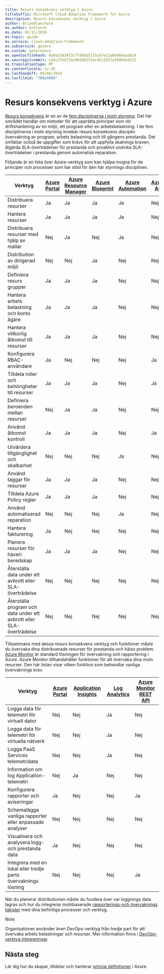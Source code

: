 ```yaml
---
title: Resurs konsekvens verktyg i Azure
titleSuffix: Microsoft Cloud Adoption Framework for Azure
description: Resurs konsekvens verktyg i Azure
author: BrianBlanchard
ms.author: brblanch
ms.date: 02/11/2019
ms.topic: guide
ms.service: cloud-adoption-framework
ms.subservice: govern
ms.custom: governance
ms.openlocfilehash: 6a0a2303473cffd9bb5175c67e12a84d6baa2814
ms.sourcegitcommit: a26c27ed72ac89198231ec4b11917a20d03bd222
ms.translationtype: MT
ms.contentlocale: sv-SE
ms.lasthandoff: 09/06/2019
ms.locfileid: "70824098"
---
```

# <a name="resource-consistency-tools-in-azure"></a>Resurs konsekvens verktyg i Azure

[Resurs konsekvens](index.md) är en av de [fem disciplinerna i moln styrning](../governance-disciplines.md). Det här området handlar om metoder för att upprätta principer som rör driftshantering av en miljö, ett program eller en arbetsbelastning. I de fem disciplinerna i moln styrning innebär resurs konsekvens disciplin övervakning av program, arbets belastning och till gångens prestanda. Det omfattar också de uppgifter som krävs för att uppfylla skalnings kraven, åtgärda SLA-överträdelser för prestanda och proaktivt undvika SLA-överträdelser i prestanda genom automatisk reparation.

Följande är en lista över Azure-verktyg som kan hjälpa mogna för de principer och processer som har stöd för den här styrnings disciplinen.

| Verktyg | [Azure Portal](https://azure.microsoft.com/features/azure-portal)  | [Azure Resource Manager](/azure/azure-resource-manager/resource-group-overview)  | [Azure Blueprint](/azure/governance/blueprints/overview) | [Azure Automation](/azure/automation/automation-intro) | [Azure AD](/azure/active-directory/fundamentals/active-directory-whatis) | [Azure Backup](/azure/backup/backup-introduction-to-azure-backup) | [Azure Site Recovery](/azure/site-recovery/site-recovery-overview) |
|---------|---------|---------|---------|---------|---------|---------|---------|
| Distribuera resurser                             | Ja | Ja | Ja | Ja | Nej  | Nej | Nej |
| Hantera resurser                             | Ja | Ja | Ja | Ja | Nej  | Nej | Nej |
| Distribuera resurser med hjälp av mallar             | Nej  | Ja | Nej  | Ja | Nej  | Nej | Nej |
| Distribution av dirigerad miljö          | Nej  | Nej  | Ja | Nej  | Nej  | Nej | Nej |
| Definiera resurs grupper                       | Ja | Ja | Ja | Nej  | Nej  | Nej | Nej |
| Hantera arbets belastning och konto ägare           | Ja | Ja | Ja | Nej  | Nej  | Nej | Nej |
| Hantera villkorlig åtkomst till resurser       | Ja | Ja | Ja | Nej  | Nej  | Nej | Nej |
| Konfigurera RBAC-användare                         | Ja | Nej  | Nej  | Nej  | Ja | Nej | Nej |
| Tilldela roller och behörigheter till resurser | Ja | Ja | Ja | Nej  | Ja | Nej | Nej |
| Definiera beroenden mellan resurser        | Nej  | Ja | Ja | Nej  | Nej  | Nej | Nej |
| Använd åtkomst kontroll                         | Ja | Ja | Ja | Nej  | Ja | Nej | Nej |
| Utvärdera tillgänglighet och skalbarhet          | Nej  | Nej  | Nej  | Ja | Nej  | Nej | Nej |
| Använd taggar för resurser                      | Ja | Ja | Ja | Nej  | Nej  | Nej | Nej |
| Tilldela Azure Policy regler                    | Ja | Ja | Ja | Nej  | Nej  | Nej | Nej |
| Använd automatiserad reparation                  | Nej  | Nej  | Nej  | Ja | Nej  | Nej | Nej |
| Hantera fakturering                               | Ja | Nej  | Nej  | Nej  | Nej  | Nej | Nej |
| Planera resurser för haveri beredskap         | Ja | Ja | Ja | Nej  | Nej  | Ja | Ja |
|Återställa data under ett avbrott eller SLA-överträdelse     | Nej | Nej  | Nej  | Nej  | Nej  | Ja | Ja |
|Återställa program och data under ett avbrott eller SLA-överträdelse     | Nej | Nej  | Nej  | Nej  | Nej  | Ja | Ja |

Tillsammans med dessa resurs konsekvens verktyg och funktioner måste du övervaka dina distribuerade resurser för prestanda-och hälso problem. [Azure Monitor](/azure/azure-monitor/overview) är standard lösningen för övervakning och rapportering i Azure. Azure Monitor tillhandahåller funktioner för att övervaka dina moln resurser. Den här listan visar vilken funktion som behandlar vanliga övervaknings krav.

| Verktyg | [Azure Portal](https://azure.microsoft.com/features/azure-portal) | [Application Insights](/azure/application-insights/app-insights-overview) | [Log Analytics](/azure/azure-monitor/log-query/log-query-overview) | [Azure Monitor REST API](/rest/api/monitor) |
|----------------------------------------------------|--------------|----------------------|---------------|------------------------|
| Logga data för telemetri för virtuell dator                 | Nej           | Nej                   | Ja           | Nej                     |
| Logga data för telemetri för virtuella nätverk              | Nej           | Nej                   | Ja           | Nej                     |
| Logga PaaS Services telemetridata                   | Nej           | Nej                   | Ja           | Nej                     |
| Information om log Application-telemetri                     | Nej           | Ja                  | Nej            | Nej                     |
| Konfigurera rapporter och aviseringar                       | Ja          | Nej                   | Nej            | Ja                    |
| Schemalägga vanliga rapporter eller anpassade analyser        | Nej           | Nej                   | Nej            | Nej                     |
| Visualisera och analysera logg-och prestanda data     | Ja          | Nej                   | Nej            | Nej                     |
| Integrera med en lokal eller tredje parts övervaknings lösning     | Nej           | Nej                   | Nej            | Ja                    |

När du planerar distributionen måste du fundera över var loggnings data lagras och hur du integrerar molnbaserade [rapporterings-och övervaknings tjänster](../../decision-guides/log-and-report/index.md) med dina befintliga processer och verktyg.

> [!NOTE]
> Organisationer använder även DevOps-verktyg från tredje part för att övervaka arbets belastningar och resurser. Mer information finns i [DevOps-verktyg integreringar](https://azure.microsoft.com/products/devops-tool-integrations).

## <a name="next-steps"></a>Nästa steg

Lär dig hur du skapar, tilldelar och hanterar [princip definitioner](/azure/governance/policy) i Azure.
